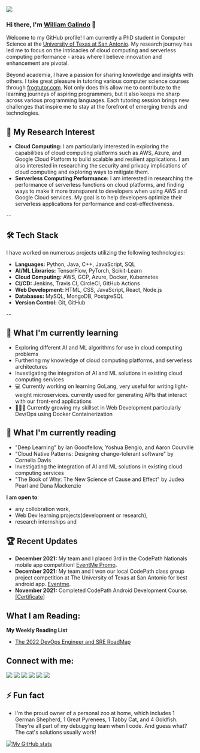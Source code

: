 <img src='githubgif2.gif' width=''/>

### Hi there, I'm [William Galindo](https://www.linkedin.com/in/william-g-51b01775/) 👋

Welcome to my GitHub profile! I am currently a PhD student in Computer Science at the [University of Texas at San Antonio](https://www.utsa.edu/). My research journey has led me to focus on the intricacies of cloud computing and serverless computing performance - areas where I believe innovation and enhancement are pivotal.

Beyond academia, I have a passion for sharing knowledge and insights with others. I take great pleasure in tutoring various computer science courses through [frogtutor.com](https://frogtutoring.com/tutor/TX/San_Antonio/111687). Not only does this allow me to contribute to the learning journeys of aspiring programmers, but it also keeps me sharp across various programming languages. Each tutoring session brings new challenges that inspire me to stay at the forefront of emerging trends and technologies.


## 🧠 My Research Interest

- **Cloud Computing:** I am particularly interested in exploring the capabilities of cloud computing platforms such as AWS, Azure, and Google Cloud Platform to build scalable and resilient applications. I am also interested in researching the security and privacy implications of cloud computing and exploring ways to mitigate them.
- **Serverless Computing Performance:** I am interested in researching the performance of serverless functions on cloud platforms, and finding ways to make it more transparent to developers when using AWS and Google Cloud services. My goal is to help developers optimize their serverless applications for performance and cost-effectiveness.

--

## 🛠️ Tech Stack

I have worked on numerous projects utilizing the following technologies:

- **Languages:** Python, Java, C++, JavaScript, SQL
- **AI/ML Libraries:** TensorFlow, PyTorch, Scikit-Learn
- **Cloud Computing:** AWS, GCP, Azure, Docker, Kubernetes
- **CI/CD:** Jenkins, Travis CI, CircleCI, GitHub Actions
- **Web Development:** HTML, CSS, JavaScript, React, Node.js
- **Databases:** MySQL, MongoDB, PostgreSQL
- **Version Control:** Git, GitHub

--

## 🌱 What I'm currently learning 

- Exploring different AI and ML algorithms for use in cloud computing problems
- Furthering my knowledge of cloud computing platforms, and serverless architectures
- Investigating the integration of AI and ML solutions in existing cloud computing services
- 💻 Currently working on learning GoLang,  very useful for writing light-weight microservices. currently used for generating APIs that interact with our front-end applications 
- 👨🏽‍💻 Currently growing my skillset in Web Development particularly Dev/Ops using Docker Containerization 

## 📘 What I'm currently reading 

- "Deep Learning" by Ian Goodfellow, Yoshua Bengio, and Aaron Courville
- "Cloud Native Patterns: Designing change-tolerant software" by Cornelia Davis
- Investigating the integration of AI and ML solutions in existing cloud computing services
- "The Book of Why: The New Science of Cause and Effect" by Judea Pearl and Dana Mackenzie



 **I am open to**:

- any collobration work,
- Web Dev learning projects(development or research),
- research internships and


## 🏆 Recent Updates

- **December 2021:**  My team and I placed 3rd in the CodePath Nationals mobile app competition! [EventMe Promo](https://www.youtube.com/watch?v=BRp4Toejjyc).
- **December 2021:** My team and I won our local CodePath class group project competition at The University of Texas at San Antonio for best android app. [Eventme](https://www.youtube.com/watch?v=8XOlISfdpbU).
- **November 2021:** Completed CodePath Android Development Course. [[Certificate]](https://drive.google.com/file/d/1nBzoyH5kayQG9bjIhtI4hMQGSi-7kqim/view?usp=sharing)




## What I am Reading:

**My Weekly Reading List**
- [The 2022 DevOps Engineer and SRE RoadMap](https://medium.com/javarevisited/the-2018-devops-roadmap-31588d8670cb)


## Connect with me:

<p align = "center">

[<img src="https://img.shields.io/badge/kaggle-%2312100E.svg?&style=for-the-badge&logo=kaggle&logoColor=white&color=black" />]()
[<img src ="https://img.shields.io/badge/website-%23.svg?&style=for-the-badge&logo=www&logoColor=white%22&color=black">](https://wgalindo1453.github.io/)
[<img src="https://img.shields.io/badge/twitter-%231DA1F2.svg?&style=for-the-badge&logo=twitter&logoColor=white&color=black" />](https://twitter.com/Will1453) 
[<img src="https://img.shields.io/badge/linkedin-%2312100E.svg?&style=for-the-badge&logo=linkedin&logoColor=white&color=black" />](https://www.linkedin.com/in/william-g-51b01775/)
[<img src="https://img.shields.io/badge/medium-%2312100E.svg?&style=for-the-badge&logo=medium&logoColor=white&color=black" />](https://medium.com/me/stories/drafts)
[<img src="https://img.shields.io/badge/instagram-%2312100E.svg?&style=for-the-badge&logo=instagram&logoColor=white&color=black" />]()

</p>

## ⚡ Fun fact 

- I'm the proud owner of a personal zoo at home, which includes 1 German Shepherd, 1 Great Pyrenees, 1 Tabby Cat, and 4 Goldfish. They're all part of my debugging team when I code. And guess what? The cat's solutions usually work!



[![My GitHub stats](https://github-readme-stats.vercel.app/api?username=wgalindo1453)]()

<!--
**wgalindo1453/wgalindo1453** is a ✨ _special_ ✨ repository because its `README.md` (this file) appears on your GitHub profile.

Here are some ideas to get you started:

- 🔭 I’m currently working on ...
- 🌱 I’m currently learning ...
- 👯 I’m looking to collaborate on ...
- 🤔 I’m looking for help with ...
- 💬 Ask me about ...
- 📫 How to reach me: ...
- 😄 Pronouns: ...
- ⚡ Fun fact: ...
-->


